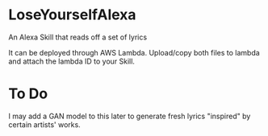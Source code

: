 # LoseYourselfAlexa
An Alexa Skill that reads off a set of lyrics


It can be deployed through AWS Lambda.
Upload/copy both files to lambda and attach the lambda ID to your Skill.

# To Do
I may add a GAN model to this later to generate fresh lyrics "inspired" by certain artists' works.

